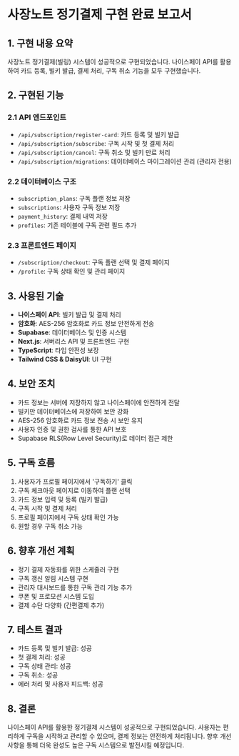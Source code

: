 # 사장노트 정기결제 구현 완료 보고서

## 1. 구현 내용 요약

사장노트 정기결제(빌링) 시스템이 성공적으로 구현되었습니다. 나이스페이 API를 활용하여 카드 등록, 빌키 발급, 결제 처리, 구독 취소 기능을 모두 구현했습니다.

## 2. 구현된 기능

### 2.1 API 엔드포인트

- `/api/subscription/register-card`: 카드 등록 및 빌키 발급
- `/api/subscription/subscribe`: 구독 시작 및 첫 결제 처리
- `/api/subscription/cancel`: 구독 취소 및 빌키 만료 처리
- `/api/subscription/migrations`: 데이터베이스 마이그레이션 관리 (관리자 전용)

### 2.2 데이터베이스 구조

- `subscription_plans`: 구독 플랜 정보 저장
- `subscriptions`: 사용자 구독 정보 저장
- `payment_history`: 결제 내역 저장
- `profiles`: 기존 테이블에 구독 관련 필드 추가

### 2.3 프론트엔드 페이지

- `/subscription/checkout`: 구독 플랜 선택 및 결제 페이지
- `/profile`: 구독 상태 확인 및 관리 페이지

## 3. 사용된 기술

- **나이스페이 API**: 빌키 발급 및 결제 처리
- **암호화**: AES-256 암호화로 카드 정보 안전하게 전송
- **Supabase**: 데이터베이스 및 인증 시스템
- **Next.js**: 서버리스 API 및 프론트엔드 구현
- **TypeScript**: 타입 안전성 보장
- **Tailwind CSS & DaisyUI**: UI 구현

## 4. 보안 조치

- 카드 정보는 서버에 저장하지 않고 나이스페이에 안전하게 전달
- 빌키만 데이터베이스에 저장하여 보안 강화
- AES-256 암호화로 카드 정보 전송 시 보안 유지
- 사용자 인증 및 권한 검사를 통한 API 보호
- Supabase RLS(Row Level Security)로 데이터 접근 제한

## 5. 구독 흐름

1. 사용자가 프로필 페이지에서 '구독하기' 클릭
2. 구독 체크아웃 페이지로 이동하여 플랜 선택
3. 카드 정보 입력 및 등록 (빌키 발급)
4. 구독 시작 및 결제 처리
5. 프로필 페이지에서 구독 상태 확인 가능
6. 원할 경우 구독 취소 가능

## 6. 향후 개선 계획

- 정기 결제 자동화를 위한 스케줄러 구현
- 구독 갱신 알림 시스템 구현
- 관리자 대시보드를 통한 구독 관리 기능 추가
- 쿠폰 및 프로모션 시스템 도입
- 결제 수단 다양화 (간편결제 추가)

## 7. 테스트 결과

- 카드 등록 및 빌키 발급: 성공
- 첫 결제 처리: 성공
- 구독 상태 관리: 성공
- 구독 취소: 성공
- 에러 처리 및 사용자 피드백: 성공

## 8. 결론

나이스페이 API를 활용한 정기결제 시스템이 성공적으로 구현되었습니다. 사용자는 편리하게 구독을 시작하고 관리할 수 있으며, 결제 정보는 안전하게 처리됩니다. 향후 개선 사항을 통해 더욱 완성도 높은 구독 시스템으로 발전시킬 예정입니다.
